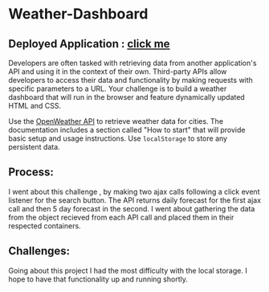 # Weather-Dashboard

## Deployed Application : [click me](https://adilh621.github.io/Weather-Dashboard/.)

Developers are often tasked with retrieving data from another application's API and using it in the context of their own. Third-party APIs allow developers to access their data and functionality by making requests with specific parameters to a URL. Your challenge is to build a weather dashboard that will run in the browser and feature dynamically updated HTML and CSS.

Use the [OpenWeather API](https://openweathermap.org/api) to retrieve weather data for cities. The documentation includes a section called "How to start" that will provide basic setup and usage instructions. Use `localStorage` to store any persistent data.

## Process:

I went about this challenge , by making two ajax calls following a click event listener for the search button. The API returns daily forecast for the first ajax call and then 5 day forecast in the second. I went about gathering the data from the object recieved from each API call and placed them in their respected containers.


## Challenges:

Going about this project I had the most difficulty with the local storage. I hope to have that functionality up and running shortly.

